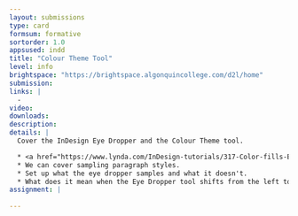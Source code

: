```yaml
---
layout: submissions
type: card
formsum: formative
sortorder: 1.0
appsused: indd
title: "Colour Theme Tool"
level: info
brightspace: "https://brightspace.algonquincollege.com/d2l/home"
submission:
links: |
  - 
video: 
downloads: 
description: 
details: |
  Cover the InDesign Eye Dropper and the Colour Theme tool.

  * <a href="https://www.lynda.com/InDesign-tutorials/317-Color-fills-Eye-Dropper/85324/670543-4.html?srchtrk=index%3a1%0alinktypeid%3a2%0aq%3aindesign+colour+theme+tool%0apage%3a1%0as%3arelevance%0asa%3atrue%0aproducttypeid%3a2" title="Lynda: Colour Theme Tool" target="_blank">This is one tutorial</a>.
  * We can cover sampling paragraph styles.
  * Set up what the eye dropper samples and what it doesn't.
  * What does it mean when the Eye Dropper tool shifts from the left to the right? When it's full vs empty?
assignment: |
  
---
```

